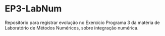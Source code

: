 # EP3-LabNum
Repositório para registrar evolução no Exercício Programa 3 da matéria de Laboratório de Métodos Numéricos, sobre integração numérica.
